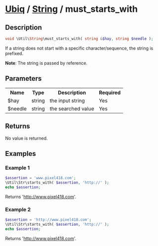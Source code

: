 [Ubiq](../index.md) / [String](../index.md#string) / must_starts_with
======


Description
-------- 

```php
void \Util\String\must_starts_with( string &$hay, string $needle );
```

If a string does not start with a specific character/sequence, the string is prefixed.

**Note**: The string is passed by reference.



Parameters
--------

<table>
	<tr>
		<th>Name</th>
		<th>Type</th>
		<th>Description</th>
		<th>Required</th>
	</tr>
	<tr>
		<td>$hay</td>
		<td>string</td>
		<td>the input string</td>
		<td>Yes</td>
	</tr>
	<tr>
		<td>$needle</td>
		<td>string</td>
		<td>the searched value</td>
		<td>Yes</td>
	</tr>
</table>



Returns
--------

No value is returned. 



Examples
--------

### Example 1

```php
$assertion = 'www.pixel418.com';
\Util\Str\starts_with( $assertion, 'http://' );
echo $assertion;
```
Returns 'http://www.pixel418.com'.

### Example 2

```php
$assertion = 'http://www.pixel418.com';
\Util\Str\starts_with( $assertion, 'http://' );
echo $assertion;
```
Returns 'http://www.pixel418.com'.
